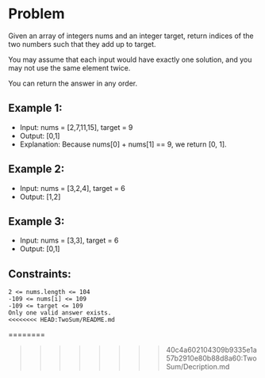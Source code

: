 # Problem

Given an array of integers nums and an integer target, return indices of the two numbers such that they add up to target.

You may assume that each input would have exactly one solution, and you may not use the same element twice.

You can return the answer in any order.

## Example 1:
- Input: nums = [2,7,11,15], target = 9
- Output: [0,1]
- Explanation: Because nums[0] + nums[1] == 9, we return [0, 1].

## Example 2:
- Input: nums = [3,2,4], target = 6
- Output: [1,2]

## Example 3:
- Input: nums = [3,3], target = 6
- Output: [0,1]

## Constraints:
```
2 <= nums.length <= 104
-109 <= nums[i] <= 109
-109 <= target <= 109
Only one valid answer exists.
<<<<<<<< HEAD:TwoSum/README.md
```
========
>>>>>>>> 40c4a602104309b9335e1a57b2910e80b88d8a60:TwoSum/Decription.md
